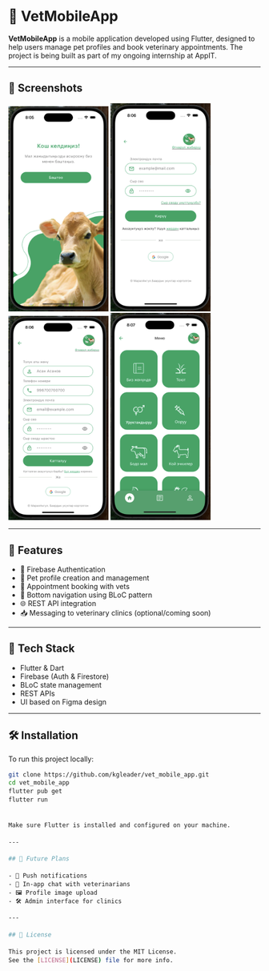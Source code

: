 # 🐾 VetMobileApp

**VetMobileApp** is a mobile application developed using Flutter, designed to help users manage pet profiles and book veterinary appointments. The project is being built as part of my ongoing internship at AppIT.

---

## 📸 Screenshots

<p float="left">
  <img src="screenshots/splash screen page.png" width="200"/>
  <img src="screenshots/login page.png" width="200"/>
  <img src="screenshots/registration page.png" width="200"/>
  <img src="screenshots/menu page.png" width="200"/> 
</p>


---

## 🚀 Features

- 🔐 Firebase Authentication
- 🐶 Pet profile creation and management
- 📅 Appointment booking with vets
- 🧭 Bottom navigation using BLoC pattern
- 🌐 REST API integration
- 📥 Messaging to veterinary clinics (optional/coming soon)

---

## 🧰 Tech Stack

- Flutter & Dart
- Firebase (Auth & Firestore)
- BLoC state management
- REST APIs
- UI based on Figma design

---

## 🛠️ Installation

To run this project locally:

```bash
git clone https://github.com/kgleader/vet_mobile_app.git
cd vet_mobile_app
flutter pub get
flutter run


Make sure Flutter is installed and configured on your machine.

---

## 📌 Future Plans

- 🔔 Push notifications  
- 💬 In-app chat with veterinarians  
- 🖼️ Profile image upload  
- 🛠️ Admin interface for clinics  

---

## 📄 License

This project is licensed under the MIT License.  
See the [LICENSE](LICENSE) file for more info.


